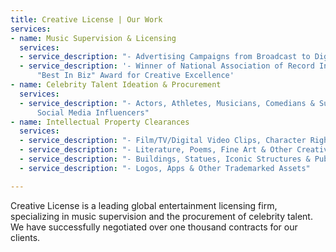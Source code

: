 ```yaml
---
title: Creative License | Our Work
services:
- name: Music Supervision & Licensing
  services:
  - service_description: "- Advertising Campaigns from Broadcast to Digital"
  - service_description: '- Winner of National Association of Record Industry Professionals
      "Best In Biz" Award for Creative Excellence'
- name: Celebrity Talent Ideation & Procurement
  services:
  - service_description: "- Actors, Athletes, Musicians, Comedians & Subject Matter/
      Social Media Influencers"
- name: Intellectual Property Clearances
  services:
  - service_description: "- Film/TV/Digital Video Clips, Character Rights, Grand Rights"
  - service_description: "- Literature, Poems, Fine Art & Other Creative Works"
  - service_description: "- Buildings, Statues, Iconic Structures & Public Spaces"
  - service_description: "- Logos, Apps & Other Trademarked Assets"

---
```

Creative License is a leading global entertainment licensing firm, specializing in music supervision and the procurement of celebrity talent. We have successfully negotiated over one thousand contracts for our clients.